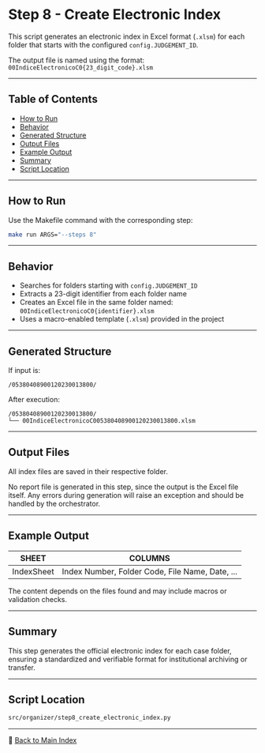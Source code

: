 # Step 8 - Create Electronic Index

This script generates an electronic index in Excel format (`.xlsm`)
for each folder that starts with the configured `config.JUDGEMENT_ID`.

The output file is named using the format:
`00IndiceElectronicoC0{23_digit_code}.xlsm`

---

## Table of Contents

- [How to Run](#how-to-run)
- [Behavior](#behavior)
- [Generated Structure](#generated-structure)
- [Output Files](#output-files)
- [Example Output](#example-output)
- [Summary](#summary)
- [Script Location](#script-location)

---

## How to Run

Use the Makefile command with the corresponding step:

```bash
make run ARGS="--steps 8"
```

---

## Behavior

- Searches for folders starting with `config.JUDGEMENT_ID`
- Extracts a 23-digit identifier from each folder name
- Creates an Excel file in the same folder named:
  `00IndiceElectronicoC0{identifier}.xlsm`
- Uses a macro-enabled template (`.xlsm`) provided in the project

---

## Generated Structure

If input is:

```text
/05380408900120230013800/
```

After execution:

```text
/05380408900120230013800/
└── 00IndiceElectronicoC005380408900120230013800.xlsm
```

---

## Output Files

All index files are saved in their respective folder.

No report file is generated in this step, since the output is the
Excel file itself. Any errors during generation will raise an
exception and should be handled by the orchestrator.

---

## Example Output

| SHEET      | COLUMNS                                         |
|------------|-------------------------------------------------|
| IndexSheet | Index Number, Folder Code, File Name, Date, ... |

The content depends on the files found and may include macros or
validation checks.

---

## Summary

This step generates the official electronic index for each case
folder, ensuring a standardized and verifiable format for
institutional archiving or transfer.

---

## Script Location

```bash
src/organizer/step8_create_electronic_index.py
```

---

🔗 [Back to Main Index](../index.md)
